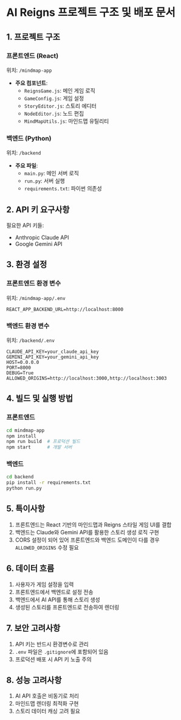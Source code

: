 # AI Reigns 프로젝트 구조 및 배포 문서

## 1. 프로젝트 구조

### 프론트엔드 (React)
위치: `/mindmap-app`
- **주요 컴포넌트**:
  - `ReignsGame.js`: 메인 게임 로직
  - `GameConfig.js`: 게임 설정
  - `StoryEditor.js`: 스토리 에디터
  - `NodeEditor.js`: 노드 편집
  - `MindMapUtils.js`: 마인드맵 유틸리티

### 백엔드 (Python)
위치: `/backend`
- **주요 파일**:
  - `main.py`: 메인 서버 로직
  - `run.py`: 서버 실행
  - `requirements.txt`: 파이썬 의존성

## 2. API 키 요구사항

필요한 API 키들:
- Anthropic Claude API
- Google Gemini API

## 3. 환경 설정

### 프론트엔드 환경 변수
위치: `/mindmap-app/.env`
```
REACT_APP_BACKEND_URL=http://localhost:8000
```

### 백엔드 환경 변수
위치: `/backend/.env`
```
CLAUDE_API_KEY=your_claude_api_key
GEMINI_API_KEY=your_gemini_api_key
HOST=0.0.0.0
PORT=8000
DEBUG=True
ALLOWED_ORIGINS=http://localhost:3000,http://localhost:3003
```

## 4. 빌드 및 실행 방법

### 프론트엔드
```bash
cd mindmap-app
npm install
npm run build  # 프로덕션 빌드
npm start      # 개발 서버
```

### 백엔드
```bash
cd backend
pip install -r requirements.txt
python run.py
```

## 5. 특이사항

1. 프론트엔드는 React 기반의 마인드맵과 Reigns 스타일 게임 UI를 결합
2. 백엔드는 Claude와 Gemini API를 활용한 스토리 생성 로직 구현
3. CORS 설정이 되어 있어 프론트엔드와 백엔드 도메인이 다를 경우 `ALLOWED_ORIGINS` 수정 필요

## 6. 데이터 흐름

1. 사용자가 게임 설정을 입력
2. 프론트엔드에서 백엔드로 설정 전송
3. 백엔드에서 AI API를 통해 스토리 생성
4. 생성된 스토리를 프론트엔드로 전송하여 렌더링

## 7. 보안 고려사항

1. API 키는 반드시 환경변수로 관리
2. `.env` 파일은 `.gitignore`에 포함되어 있음
3. 프로덕션 배포 시 API 키 노출 주의

## 8. 성능 고려사항

1. AI API 호출은 비동기로 처리
2. 마인드맵 렌더링 최적화 구현
3. 스토리 데이터 캐싱 고려 필요

